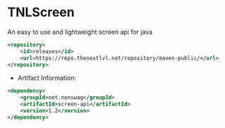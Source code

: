 # TNLScreen
An easy to use and lightweight screen api for java
```xml
<repository>
    <id>releases</id>
    <url>https://repo.thenextlvl.net/repository/maven-public/</url>
</repository>
```
 * Artifact Information:
```xml
<dependency>
    <groupId>net.nonswag</groupId>
    <artifactId>screen-api</artifactId>
    <version>1.2</version>
</dependency>
 ```
